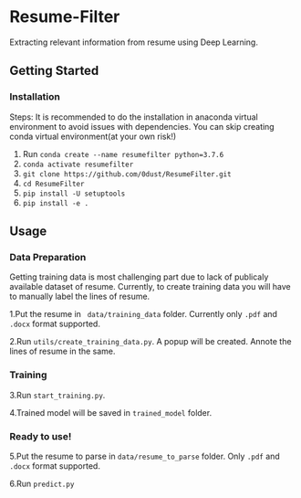 # Resume-Filter
Extracting relevant information from resume using Deep Learning.

## Getting Started
### Installation

Steps:
It is recommended to do the installation in anaconda virtual environment to avoid issues with dependencies.
You can skip creating conda virtual environment(at your own risk!)
1. Run ``` conda create --name resumefilter python=3.7.6 ```
2. ``` conda activate resumefilter ```
3. ``` git clone https://github.com/0dust/ResumeFilter.git ```
4. ``` cd ResumeFilter ```
5. ``` pip install -U setuptools ```
6. ``` pip install -e . ```

## Usage
### Data Preparation

Getting training data is most challenging part due to lack of publicaly available dataset of resume. Currently, to create 
training data you will have to manually label the lines of resume.

1.Put the resume in ``` data/training_data``` folder. Currently only ```.pdf``` and ```.docx``` format supported.

2.Run ```utils/create_training_data.py```. A popup will be created. Annote the lines of resume in the same.

### Training   
3.Run ```start_training.py```.

4.Trained model will be saved in ```trained_model``` folder.
### Ready to use!
5.Put the resume to parse in ```data/resume_to_parse``` folder. Only ```.pdf``` and ```.docx``` format supported.

6.Run ```predict.py```




